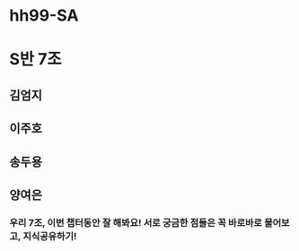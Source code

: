 # hh99-SA

# S반 7조

## 김엄지

## 이주호

## 송두용

## 양여은

### 우리 7조, 이번 챕터동안 잘 해봐요! 서로 궁금한 점들은 꼭 바로바로 물어보고, 지식공유하기!